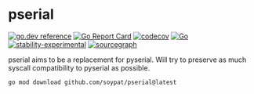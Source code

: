 # pserial
[![go.dev reference](https://pkg.go.dev/badge/github.com/soypat/pserial)](https://pkg.go.dev/github.com/soypat/pserial)
[![Go Report Card](https://goreportcard.com/badge/github.com/soypat/pserial)](https://goreportcard.com/report/github.com/soypat/pserial)
[![codecov](https://codecov.io/gh/soypat/pserial/branch/main/graph/badge.svg)](https://codecov.io/gh/soypat/pserial)
[![Go](https://github.com/soypat/pserial/actions/workflows/go.yml/badge.svg)](https://github.com/soypat/pserial/actions/workflows/go.yml)
[![stability-experimental](https://img.shields.io/badge/stability-experimental-orange.svg)](https://github.com/emersion/stability-badges#experimental)
[![sourcegraph](https://sourcegraph.com/github.com/soypat/pserial/-/badge.svg)](https://sourcegraph.com/github.com/soypat/pserial?badge)


pserial aims to be a replacement for pyserial. Will try to preserve as much
syscall compatibility to pyserial as possible.

```sh
go mod download github.com/soypat/pserial@latest
```

